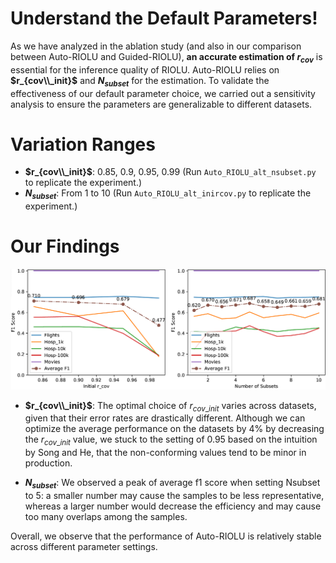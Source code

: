 # Understand the Default Parameters!
As we have analyzed in the ablation study (and also in our comparison between Auto-RIOLU and Guided-RIOLU), **an accurate estimation of $r_{cov}$** is essential for the inference quality of RIOLU. Auto-RIOLU relies on **$r_{cov\\_init}$** and **$N_{subset}$** for the estimation. To validate the effectiveness of our default parameter choice, we carried out a sensitivity analysis to ensure the parameters are generalizable to different datasets. 

# Variation Ranges
- **$r_{cov\\_init}$**: 0.85, 0.9, 0.95, 0.99 (Run ```Auto_RIOLU_alt_nsubset.py``` to replicate the experiment.)
- **$N_{subset}$**: From 1 to 10 (Run ```Auto_RIOLU_alt_inircov.py``` to replicate the experiment.)

# Our Findings

![sensitivity_analysis](../images/sensitivity_analysis.png?raw=true)
- **$r_{cov\\_init}$**: The optimal choice of $r_{cov\_init}$ varies across datasets, given that their error rates are drastically different. Although we can optimize the average performance on the datasets by 4% by decreasing the $r_{cov\_init}$ value, we stuck to the setting of 0.95 based on the intuition by Song and He, that the non-conforming values tend to be minor in production. 

- **$N_{subset}$**: We observed a peak of average f1 score when setting Nsubset to 5: a smaller number may cause the samples to be less representative, whereas a larger number would decrease the efficiency and may cause too many overlaps among the samples. 

Overall, we observe that the performance of Auto-RIOLU is relatively stable across different parameter settings.

